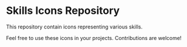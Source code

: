 # Skills Icons Repository

This repository contain icons representing various skills.

Feel free to use these icons in your projects. Contributions are welcome!
